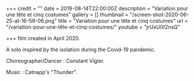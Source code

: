 +++
credit = ""
date = 2019-08-14T22:00:00Z
description = "Variation pour une tête et cinq costumes"
gallery = []
thumbnail = "/screen-shot-2020-06-25-at-16-59-06.png"
title = "Variation pour une tête et cinq costumes"
url = "/variation-pour-une-tête-et-cinq-costumes/"
youtube = "jrUxU0t2nsQ"

+++
film created in April 2020.

A solo inspired by the isolation during the Covid-19 pandemic.

Choreographer/Dancer : Constant Vigier.

Music : Catnapp's "Thunder".